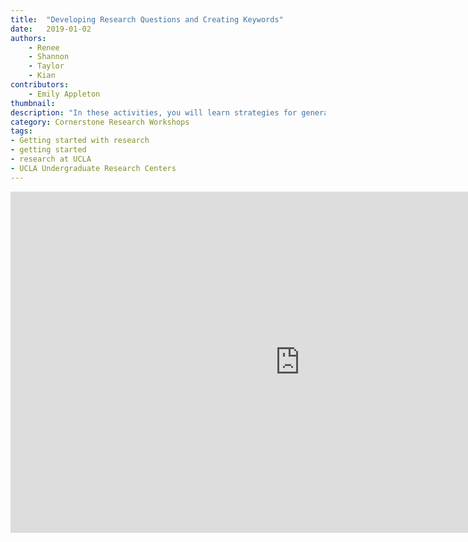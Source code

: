 ```yaml
---
title:  "Developing Research Questions and Creating Keywords"
date:   2019-01-02
authors:
    - Renee
    - Shannon
    - Taylor
    - Kian
contributors:
    - Emily Appleton
thumbnail: 
description: "In these activities, you will learn strategies for generating research questions and turning those questions into keywords. Coming up with keywords will help you craft more effective searches!"
category: Cornerstone Research Workshops
tags:
- Getting started with research
- getting started
- research at UCLA
- UCLA Undergraduate Research Centers
---
```

<iframe src="https://ccle.ucla.edu/mod/hvp/embed.php?id=2242526" width="926" height="546" frameborder="0" allowfullscreen="allowfullscreen"></iframe><script src="https://ccle.ucla.edu/mod/hvp/library/js/h5p-resizer.js" charset="UTF-8"></script>
